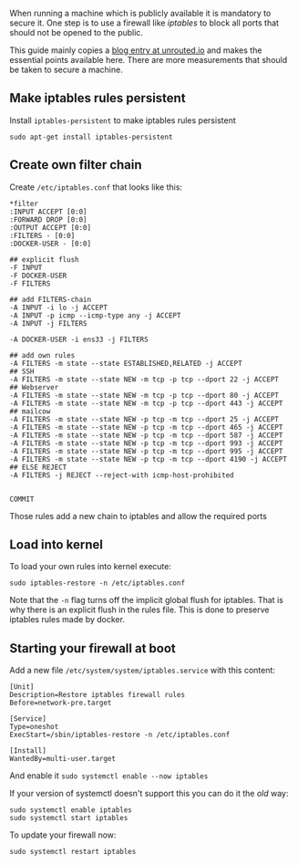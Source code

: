 When running a machine which is publicly available it is mandatory to secure it.
One step is to use a firewall like _iptables_ to block all ports that should not be opened to the public.

This guide mainly copies a [blog entry at unrouted.io](https://unrouted.io/2017/08/15/docker-firewall/) and makes the essential points available here.
There are more measurements that should be taken to secure a machine.

## Make iptables rules persistent 

Install `iptables-persistent` to make iptables rules persistent

    sudo apt-get install iptables-persistent

## Create own filter chain

Create `/etc/iptables.conf` that looks like this:

    *filter
    :INPUT ACCEPT [0:0]
    :FORWARD DROP [0:0]
    :OUTPUT ACCEPT [0:0]
    :FILTERS - [0:0]
    :DOCKER-USER - [0:0]
    
    ## explicit flush  
    -F INPUT
    -F DOCKER-USER
    -F FILTERS
    
    ## add FILTERS-chain 
    -A INPUT -i lo -j ACCEPT
    -A INPUT -p icmp --icmp-type any -j ACCEPT
    -A INPUT -j FILTERS
    
    -A DOCKER-USER -i ens33 -j FILTERS
    
    ## add own rules
    -A FILTERS -m state --state ESTABLISHED,RELATED -j ACCEPT
    ## SSH
    -A FILTERS -m state --state NEW -m tcp -p tcp --dport 22 -j ACCEPT
    ## Webserver
    -A FILTERS -m state --state NEW -m tcp -p tcp --dport 80 -j ACCEPT
    -A FILTERS -m state --state NEW -m tcp -p tcp --dport 443 -j ACCEPT
    ## mailcow
    -A FILTERS -m state --state NEW -p tcp -m tcp --dport 25 -j ACCEPT
    -A FILTERS -m state --state NEW -p tcp -m tcp --dport 465 -j ACCEPT
    -A FILTERS -m state --state NEW -p tcp -m tcp --dport 587 -j ACCEPT
    -A FILTERS -m state --state NEW -p tcp -m tcp --dport 993 -j ACCEPT
    -A FILTERS -m state --state NEW -p tcp -m tcp --dport 995 -j ACCEPT
    -A FILTERS -m state --state NEW -p tcp -m tcp --dport 4190 -j ACCEPT
    ## ELSE REJECT
    -A FILTERS -j REJECT --reject-with icmp-host-prohibited

    
    COMMIT
    
Those rules add a new chain to iptables and allow the required ports

## Load into kernel

To load your own rules into kernel execute:
 
    sudo iptables-restore -n /etc/iptables.conf
Note that the `-n` flag turns off the implicit global flush for iptables.
That is why there is an explicit flush in the rules file.
This is done to preserve iptables rules made by docker.

## Starting your firewall at boot

Add a new file `/etc/system/system/iptables.service` with this content:

    [Unit]
    Description=Restore iptables firewall rules
    Before=network-pre.target
    
    [Service]
    Type=oneshot
    ExecStart=/sbin/iptables-restore -n /etc/iptables.conf
    
    [Install]
    WantedBy=multi-user.target
    
And enable it `sudo systemctl enable --now iptables`

If your version of systemctl doesn't support this you can do it the _old_ way:

    sudo systemctl enable iptables
    sudo systemctl start iptables
    
To update your firewall now:

    sudo systemctl restart iptables